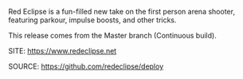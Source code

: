 
 Red Eclipse is a fun-filled new take on the first person arena
 shooter, featuring parkour, impulse boosts, and other tricks.
 
 This release comes from the Master branch (Continuous build).
 
 SITE: https://www.redeclipse.net

 SOURCE: https://github.com/redeclipse/deploy
